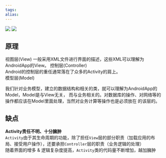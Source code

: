 ```yaml
---
tags: 
alias:
---
```

![](https://imgconvert.csdnimg.cn/aHR0cHM6Ly91cGxvYWQtaW1hZ2VzLmppYW5zaHUuaW8vdXBsb2FkX2ltYWdlcy85NDQzNjUtZjEyNmFiMDRjZjZkYzA3MS5wbmc?x-oss-process=image/format,png)
![](https://imgconvert.csdnimg.cn/aHR0cHM6Ly91cGxvYWQtaW1hZ2VzLmppYW5zaHUuaW8vdXBsb2FkX2ltYWdlcy85NDQzNjUtMzk0YmQzMGRkZjg5NGNmOS5wbmc?x-oss-process=image/format,png)


## 原理  
视图层(View) 一般采用XML文件进行界面的描述，这些XML可以理解为AndroidApp的View。 控制层(Controller)  
Android的控制层的重任通常落在了众多的Activity的肩上。  
模型层(Model)

我们针对业务模型，建立的数据结构和相关的类，就可以理解为AndroidApp的Model，Model是与View无关， 而与业务相关的。对数据库的操作、对网络等的操作都应该在Model里面处理，当然对业务计算等操作也是必须放在 的该层的。

## 缺点 

**Activity责任不明、十分臃肿**  
`Activity`由于其生命周期的功能，除了担任`View`层的部分职责（加载应用的布局、接受用户操作），还要承担`Controller`层的职责（业务逻辑的处理）  
随着界面的增多 & 逻辑复杂度提高，`Activity`类的代码量不断增加，越加臃肿

